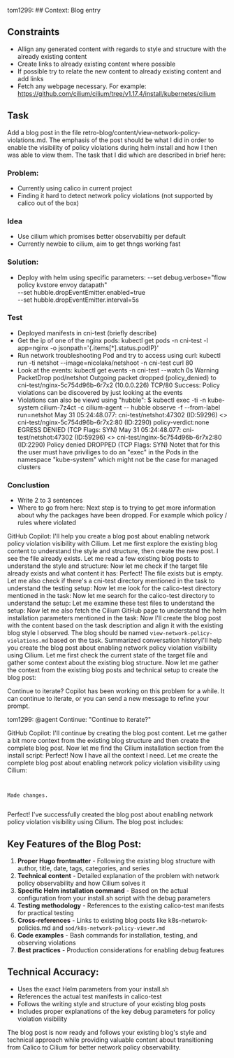 tom1299: ## Context: Blog entry
## Constraints
* Allign any generated content with regards to style and structure with the already existing content
* Create links to already existing content where possible
* If possible try to relate the new content to already existing content and add links
* Fetch any webpage necessary. For example: https://github.com/cilium/cilium/tree/v1.17.4/install/kubernetes/cilium

## Task
Add a blog post in the file retro-blog/content/view-network-policy-violations.md.
The emphasis of the post should be what I did in order to enable the visibility of policy violations during helm install and how I then was able to view them.
The task that I did which are described in brief here:
### Problem:
* Currently using calico in current project
* Finding it hard to detect network policy violations (not supported by calico out of the box)
### Idea
* Use cilium which promises better observabiltiy per default
* Currently newbie to cilium, aim to get thngs working fast
### Solution:
* Deploy with helm using specific parameters:
    --set debug.verbose="flow policy kvstore envoy datapath" \
    --set hubble.dropEventEmitter.enabled=true \
    --set hubble.dropEventEmitter.interval=5s
### Test
* Deployed manifests in cni-test (briefly describe)
* Get the ip of one of the nginx pods: kubectl get pods -n cni-test -l app=nginx -o jsonpath='{.items[*].status.podIP}'
* Run network troubleshooting Pod and try to access using curl:
kubectl run -ti netshot --image=nicolaka/netshoot -n cni-test
curl <pod-id> 80
* Look at the events:
kubectl get events -n cni-test --watch
0s          Warning   PacketDrop          pod/netshot                  Outgoing packet dropped (policy_denied) to cni-test/nginx-5c754d96b-6r7x2 (10.0.0.226) TCP/80
Success: Policy violations can be discovered by just looking at the events
* Violations can also be viewd using "hubble":
$ kubectl exec -ti -n kube-system cilium-7z4ct -c cilium-agent -- hubble observe -f --from-label run=netshot
May 31 05:24:48.077: cni-test/netshot:47302 (ID:59296) <> cni-test/nginx-5c754d96b-6r7x2:80 (ID:2290) policy-verdict:none EGRESS DENIED (TCP Flags: SYN)
May 31 05:24:48.077: cni-test/netshot:47302 (ID:59296) <> cni-test/nginx-5c754d96b-6r7x2:80 (ID:2290) Policy denied DROPPED (TCP Flags: SYN)
Notet that for this the user must have priviliges to do an "exec" in the Pods in the namespace "kube-system" which might not be the case for managed clusters

### Conclustion
* Write 2 to 3 sentences
* Where to go from here: Next step is to trying to get more information about why the packages have been dropped. For example which policy / rules where violated

GitHub Copilot: I'll help you create a blog post about enabling network policy violation visibility with Cilium. Let me first explore the existing blog content to understand the style and structure, then create the new post. I see the file already exists. Let me read a few existing blog posts to understand the style and structure: Now let me check if the target file already exists and what content it has: Perfect! The file exists but is empty. Let me also check if there's a cni-test directory mentioned in the task to understand the testing setup: Now let me look for the calico-test directory mentioned in the task: Now let me search for the calico-test directory to understand the setup: Let me examine these test files to understand the setup: Now let me also fetch the Cilium GitHub page to understand the helm installation parameters mentioned in the task: Now I'll create the blog post with the content based on the task description and align it with the existing blog style I observed. The blog should be named `view-network-policy-violations.md` based on the task. Summarized conversation historyI'll help you create the blog post about enabling network policy violation visibility using Cilium. Let me first check the current state of the target file and gather some context about the existing blog structure. Now let me gather the context from the existing blog posts and technical setup to create the blog post: 

Continue to iterate?
Copilot has been working on this problem for a while. It can continue to iterate, or you can send a new message to refine your prompt.

tom1299: @agent Continue: "Continue to iterate?"

GitHub Copilot: I'll continue by creating the blog post content. Let me gather a bit more context from the existing blog structure and then create the complete blog post. Now let me find the Cilium installation section from the install script: Perfect! Now I have all the context I need. Let me create the complete blog post about enabling network policy violation visibility using Cilium: 
```


Made changes.


```
Perfect! I've successfully created the blog post about enabling network policy violation visibility using Cilium. The blog post includes:

## Key Features of the Blog Post:

1. **Proper Hugo frontmatter** - Following the existing blog structure with author, title, date, tags, categories, and series
2. **Technical content** - Detailed explanation of the problem with network policy observability and how Cilium solves it
3. **Specific Helm installation command** - Based on the actual configuration from your install.sh script with the debug parameters
4. **Testing methodology** - References to the existing calico-test manifests for practical testing
5. **Cross-references** - Links to existing blog posts like k8s-netwrok-policies.md and `sod/k8s-network-policy-viewer.md`
6. **Code examples** - Bash commands for installation, testing, and observing violations
7. **Best practices** - Production considerations for enabling debug features

## Technical Accuracy:

- Uses the exact Helm parameters from your install.sh
- References the actual test manifests in calico-test
- Follows the writing style and structure of your existing blog posts
- Includes proper explanations of the key debug parameters for policy violation visibility

The blog post is now ready and follows your existing blog's style and technical approach while providing valuable content about transitioning from Calico to Cilium for better network policy observability.